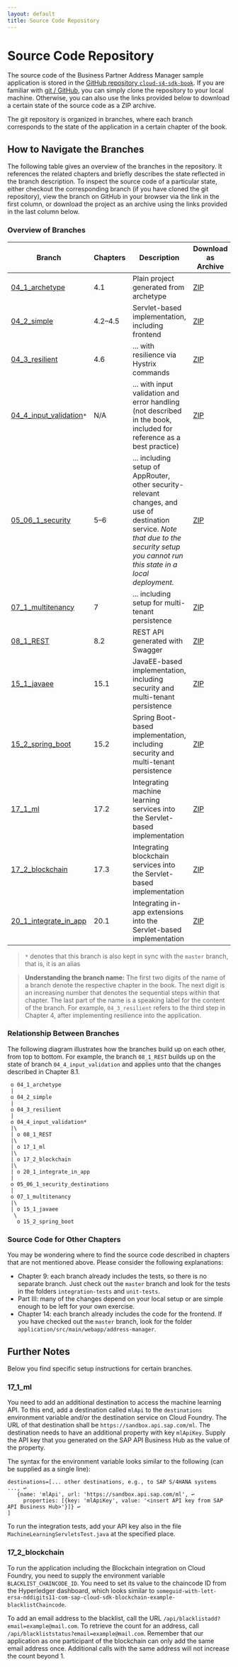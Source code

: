 ```yaml
---
layout: default
title: Source Code Repository
---
```

# Source Code Repository
The source code of the Business Partner Address Manager sample application is stored in the [GitHub repository `cloud-s4-sdk-book`](https://github.com/SAP/cloud-s4-sdk-book).
If you are familiar with [git / GitHub](https://help.github.com/articles/set-up-git/), you can simply clone the repository to your local machine.
Otherwise, you can also use the links provided below to download a certain state of the source code as a ZIP archive.

The git repository is organized in branches, where each branch corresponds to the state of the application in a certain chapter of the book.

## How to Navigate the Branches
The following table gives an overview of the branches in the repository.
It references the related chapters and briefly describes the state reflected in the branch description.
To inspect the source code of a particular state, either checkout the corresponding branch (if you have cloned the git repository), view the branch on GitHub in your browser via the link in the first column, or download the project as an archive using the links provided in the last column below.

### Overview of Branches

| Branch | Chapters | Description | Download as Archive |
|---|---|---|---|
| [04_1_archetype](https://github.com/SAP/cloud-s4-sdk-book/tree/04_1_archetype) | 4.1 | Plain project generated from archetype | [ZIP](https://github.com/SAP/cloud-s4-sdk-book/archive/04_1_archetype.zip) |
| [04_2_simple](https://github.com/SAP/cloud-s4-sdk-book/tree/04_2_simple) | 4.2–4.5 | Servlet-based implementation, including frontend | [ZIP](https://github.com/SAP/cloud-s4-sdk-book/archive/04_2_simple.zip) |
| [04_3_resilient](https://github.com/SAP/cloud-s4-sdk-book/tree/04_3_resilient) | 4.6 | ... with resilience via Hystrix commands | [ZIP](https://github.com/SAP/cloud-s4-sdk-book/archive/04_3_resilient.zip) |
| [04_4_input_validation](https://github.com/SAP/cloud-s4-sdk-book/tree/04_4_input_validation)`*` | N/A | ... with input validation and error handling (not described in the book, included for reference as a best practice) | [ZIP](https://github.com/SAP/cloud-s4-sdk-book/archive/04_4_input_validation.zip) |
| [05_06_1_security](https://github.com/SAP/cloud-s4-sdk-book/tree/05_06_1_security) | 5–6 | ... including setup of AppRouter, other security-relevant changes, and use of destination service. *Note that due to the security setup you cannot run this state in a local deployment.* | [ZIP](https://github.com/SAP/cloud-s4-sdk-book/archive/05_06_1_security.zip) |
| [07_1_multitenancy](https://github.com/SAP/cloud-s4-sdk-book/tree/07_1_multitenancy) | 7 | ... including setup for multi-tenant persistence | [ZIP](https://github.com/SAP/cloud-s4-sdk-book/archive/07_1_multitenancy.zip) |
| [08_1_REST](https://github.com/SAP/cloud-s4-sdk-book/tree/08_1_REST) | 8.2 | REST API generated with Swagger | [ZIP](https://github.com/SAP/cloud-s4-sdk-book/archive/08_1_REST.zip) |
| [15_1_javaee](https://github.com/SAP/cloud-s4-sdk-book/tree/15_1_javaee) | 15.1 | JavaEE-based implementation, including security and multi-tenant persistence | [ZIP](https://github.com/SAP/cloud-s4-sdk-book/archive/15_1_javaee.zip) |
| [15_2_spring_boot](https://github.com/SAP/cloud-s4-sdk-book/tree/15_2_spring_boot) | 15.2 | Spring Boot-based implementation, including security and multi-tenant persistence | [ZIP](https://github.com/SAP/cloud-s4-sdk-book/archive/15_2_spring_boot.zip) |
| [17_1_ml](https://github.com/SAP/cloud-s4-sdk-book/tree/17_1_ml) | 17.2 | Integrating machine learning services into the Servlet-based implementation | [ZIP](https://github.com/SAP/cloud-s4-sdk-book/archive/17_1_ml.zip) |
| [17_2_blockchain](https://github.com/SAP/cloud-s4-sdk-book/tree/17_2_blockchain) | 17.3 | Integrating blockchain services into the Servlet-based implementation | [ZIP](https://github.com/SAP/cloud-s4-sdk-book/archive/17_2_blockchain.zip) |
| [20_1_integrate_in_app](https://github.com/SAP/cloud-s4-sdk-book/tree/20_1_integrate_in_app) | 20.1 | Integrating in-app extensions into the Servlet-based implementation | [ZIP](https://github.com/SAP/cloud-s4-sdk-book/archive/20_1_integrate_in_app.zip) |

<!--
IMPORTANT: keep the empty line before and after the table!
| #branch:# |  |  | #zip:# |
-->
> `*` denotes that this branch is also kept in sync with the `master` branch, that is, it is an alias

> **Understanding the branch name:**
> The first two digits of the name of a branch denote the respective chapter in the book.
> The next digit is an increasing number that denotes the sequential steps within that chapter.
> The last part of the name is a speaking label for the content of the branch.
For example, `04_3_resilient` refers to the third step in Chapter 4, after implementing resilience into the application.

### Relationship Between Branches
The following diagram illustrates how the branches build up on each other, from top to bottom. For example, the branch `08_1_REST` builds up on the state of branch `04_4_input_validation` and applies unto that the changes described in Chapter 8.1.
```
 o 04_1_archetype
 |
 o 04_2_simple
 |
 o 04_3_resilient
 |
 o 04_4_input_validation*
 |\
 | o 08_1_REST
 |\
 | o 17_1_ml
 |\
 | o 17_2_blockchain
 |\
 | o 20_1_integrate_in_app
 |
 o 05_06_1_security_destinations
 |
 o 07_1_multitenancy
 |\
 | o 15_1_javaee
  \
   o 15_2_spring_boot
```

### Source Code for Other Chapters
You may be wondering where to find the source code described in chapters that are not mentioned above.
Please consider the following explanations:
* Chapter 9: each branch already includes the tests, so there is no separate branch. Just check out the `master` branch and look for the tests in the folders `integration-tests` and `unit-tests`.
* Part III: many of the changes depend on your local setup or are simple enough to be left for your own exercise.
* Chapter 14: each branch already includes the code for the frontend. If you have checked out the `master` branch, look for the folder `application/src/main/webapp/address-manager`.

## Further Notes
Below you find specific setup instructions for certain branches.

### 17_1_ml
You need to add an additional destination to access the machine learning API.
To this end, add a destination called `mlApi` to the `destinations` environment variable and/or the destination service on Cloud Foundry.
The URL of that destination shall be `https://sandbox.api.sap.com/ml`.
The destination needs to have an additional property with key `mlApiKey`.
Supply the API key that you generated on the SAP API Business Hub as the value of the property.

The syntax for the environment variable looks similar to the following (can be supplied as a single line):
```
destinations=[... other destinations, e.g., to SAP S/4HANA systems ..., ↩
   {name: 'mlApi', url: 'https://sandbox.api.sap.com/ml', ↩
     properties: [{key: 'mlApiKey', value: '<insert API key from SAP API Business Hub>'}]} ↩
]
```

To run the integration tests, add your API key also in the file `MachineLearningServletsTest.java` at the specified place.

### 17_2_blockchain
To run the application including the Blockchain integration on Cloud Foundry, you need to supply the environment variable `BLACKLIST_CHAINCODE_ID`.
You need to set its value to the chaincode ID from the Hyperledger dashboard, which looks similar to `someguid-with-lett-ersa-nddigits11-com-sap-cloud-sdk-blockchain-example-blacklistChaincode`.

To add an email address to the blacklist, call the URL `/api/blacklistadd?email=example@mail.com`.
To retrieve the count for an address, call `/api/blackliststatus?email=example@mail.com`.
Remember that our application as one participant of the blockchain can only add the same email address once.
Additional calls with the same address will not increase the count beyond 1.
